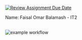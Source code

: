 [![Review Assignment Due Date](https://classroom.github.com/assets/deadline-readme-button-24ddc0f5d75046c5622901739e7c5dd533143b0c8e959d652212380cedb1ea36.svg)](https://classroom.github.com/a/Lcv82PDg)



Name: Faisal Omar Balamash - IT2


<br> ![example workflow](https://github.com/cpit252/lab-4-FaisalBalamash/actions/workflows/classroom.yml/badge.svg) </br>
